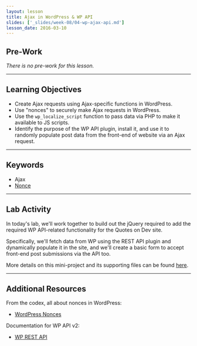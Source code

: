 ```yaml
---
layout: lesson
title: Ajax in WordPress & WP API
slides: ['_slides/week-08/04-wp-ajax-api.md']
lesson_date: 2016-03-10
---
```


## Pre-Work

*There is no pre-work for this lesson.*

---

## Learning Objectives

- Create Ajax requests using Ajax-specific functions in WordPress.
- Use "nonces" to securely make Ajax requests in WordPress.
- Use the `wp_localize_script` function to pass data via PHP to make it available to JS scripts.
- Identify the purpose of the WP API plugin, install it, and use it to randomly populate post data from the front-end of website via an Ajax request.

---

## Keywords

- Ajax
- [Nonce](https://codex.wordpress.org/WordPress_Nonces)

---

## Lab Activity

In today's lab, we'll work together to build out the jQuery required to add the required WP API-related functionality for the Quotes on Dev site.

Specifically, we'll fetch data from WP using the REST API plugin and dynamically populate it in the site, and we'll create a basic form to accept front-end post submissions via the API too.

More details on this mini-project and its supporting files can be found [here](/project/project-6-wp-api-angularjs-wordpress-theme/).

---

## Additional Resources

From the codex, all about nonces in WordPress:

- [WordPress Nonces](https://codex.wordpress.org/WordPress_Nonces)

Documentation for WP API v2:

- [WP REST API](http://v2.wp-api.org/)
